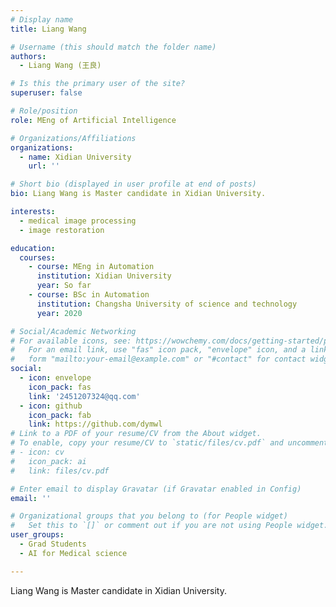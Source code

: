 ```yaml
---
# Display name
title: Liang Wang

# Username (this should match the folder name)
authors:
  - Liang Wang (王良)

# Is this the primary user of the site?
superuser: false

# Role/position
role: MEng of Artificial Intelligence

# Organizations/Affiliations
organizations:
  - name: Xidian University
    url: ''

# Short bio (displayed in user profile at end of posts)
bio: Liang Wang is Master candidate in Xidian University.

interests:
  - medical image processing
  - image restoration

education:
  courses:
    - course: MEng in Automation
      institution: Xidian University
      year: So far
    - course: BSc in Automation
      institution: Changsha University of science and technology
      year: 2020

# Social/Academic Networking
# For available icons, see: https://wowchemy.com/docs/getting-started/page-builder/#icons
#   For an email link, use "fas" icon pack, "envelope" icon, and a link in the
#   form "mailto:your-email@example.com" or "#contact" for contact widget.
social:
  - icon: envelope
    icon_pack: fas
    link: '2451207324@qq.com'
  - icon: github
    icon_pack: fab
    link: https://github.com/dymwl
# Link to a PDF of your resume/CV from the About widget.
# To enable, copy your resume/CV to `static/files/cv.pdf` and uncomment the lines below.
# - icon: cv
#   icon_pack: ai
#   link: files/cv.pdf

# Enter email to display Gravatar (if Gravatar enabled in Config)
email: ''

# Organizational groups that you belong to (for People widget)
#   Set this to `[]` or comment out if you are not using People widget.
user_groups:
  - Grad Students
  - AI for Medical science

---
```


Liang Wang is Master candidate in Xidian University.

